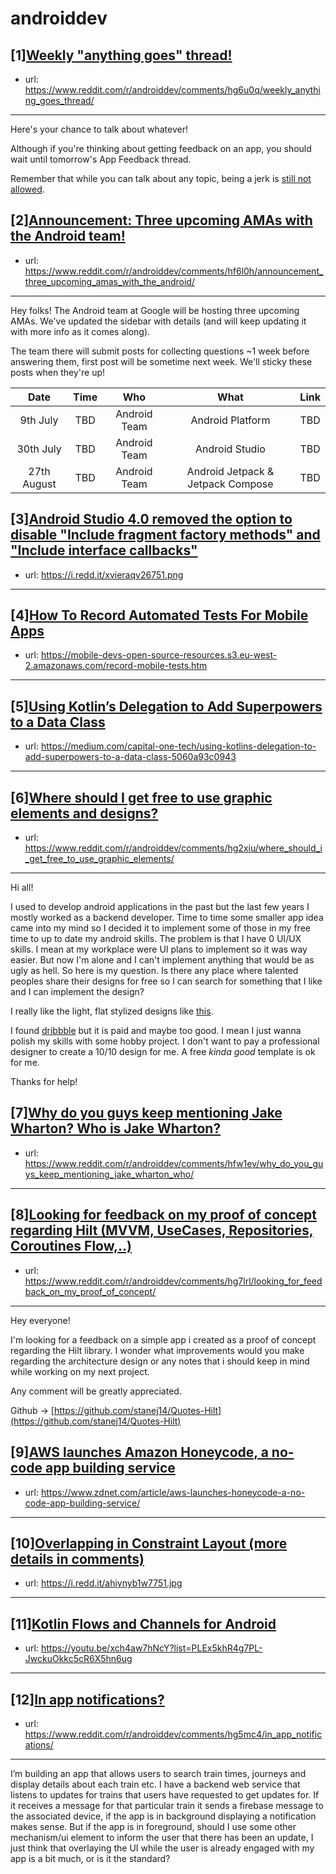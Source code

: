 # androiddev
## [1][Weekly "anything goes" thread!](https://www.reddit.com/r/androiddev/comments/hg6u0q/weekly_anything_goes_thread/)
- url: https://www.reddit.com/r/androiddev/comments/hg6u0q/weekly_anything_goes_thread/
---
Here's your chance to talk about whatever!

Although if you're thinking about getting feedback on an app, you should wait until tomorrow's App Feedback thread.

Remember that while you can talk about any topic, being a jerk is [still not allowed](https://www.reddit.com/r/androiddev/wiki/rules#wiki_rules_for_comments).
## [2][Announcement: Three upcoming AMAs with the Android team!](https://www.reddit.com/r/androiddev/comments/hf6l0h/announcement_three_upcoming_amas_with_the_android/)
- url: https://www.reddit.com/r/androiddev/comments/hf6l0h/announcement_three_upcoming_amas_with_the_android/
---
Hey folks! The Android team at Google will be hosting three upcoming AMAs. We've updated the sidebar with details (and will keep updating it with more info as it comes along).

The team there will submit posts for collecting questions ~1 week before answering them, first post will be sometime next week. We'll sticky these posts when they're up!

|   Date  |  Time  |  Who   |   What  | Link |
|:--------:|:-------:|:-------:|:-------:|:-------:|
| 9th July | TBD | Android Team | Android Platform | TBD |
| 30th July | TBD | Android Team | Android Studio | TBD |
| 27th August | TBD | Android Team | Android Jetpack &amp; Jetpack Compose | TBD |
## [3][Android Studio 4.0 removed the option to disable "Include fragment factory methods" and "Include interface callbacks"](https://www.reddit.com/r/androiddev/comments/hfzgue/android_studio_40_removed_the_option_to_disable/)
- url: https://i.redd.it/xvieraqv26751.png
---

## [4][How To Record Automated Tests For Mobile Apps](https://www.reddit.com/r/androiddev/comments/hg5kqd/how_to_record_automated_tests_for_mobile_apps/)
- url: https://mobile-devs-open-source-resources.s3.eu-west-2.amazonaws.com/record-mobile-tests.htm
---

## [5][Using Kotlin’s Delegation to Add Superpowers to a Data Class](https://www.reddit.com/r/androiddev/comments/hfynqb/using_kotlins_delegation_to_add_superpowers_to_a/)
- url: https://medium.com/capital-one-tech/using-kotlins-delegation-to-add-superpowers-to-a-data-class-5060a93c0943
---

## [6][Where should I get free to use graphic elements and designs?](https://www.reddit.com/r/androiddev/comments/hg2xiu/where_should_i_get_free_to_use_graphic_elements/)
- url: https://www.reddit.com/r/androiddev/comments/hg2xiu/where_should_i_get_free_to_use_graphic_elements/
---
Hi all!

I used to develop android applications in the past but the last few years I mostly worked as a backend developer. Time to time some smaller app idea came into my mind so I decided it to implement some of those in my free time to up to date my android skills. The problem is that I have 0 UI/UX skills. I mean at my workplace were UI plans to implement so it was way easier. But now I'm alone and I can't implement anything that would be as ugly as hell. So here is my question. Is there any place where talented peoples share their designs for free so I can search for something that I like and I can implement the design?  


I really like the light, flat stylized designs like [this](https://imgur.com/AKuHtHw).

I found [dribbble](https://dribbble.com/shots/popular/mobile) but it is paid and maybe too good. I mean I just wanna polish my skills with some hobby project. I don't want to pay a professional designer to create a 10/10 design for me. A free *kinda good* template is ok for me.  
 

Thanks for help!
## [7][Why do you guys keep mentioning Jake Wharton? Who is Jake Wharton?](https://www.reddit.com/r/androiddev/comments/hfw1ev/why_do_you_guys_keep_mentioning_jake_wharton_who/)
- url: https://www.reddit.com/r/androiddev/comments/hfw1ev/why_do_you_guys_keep_mentioning_jake_wharton_who/
---

## [8][Looking for feedback on my proof of concept regarding Hilt (MVVM, UseCases, Repositories, Coroutines Flow,..)](https://www.reddit.com/r/androiddev/comments/hg7lrl/looking_for_feedback_on_my_proof_of_concept/)
- url: https://www.reddit.com/r/androiddev/comments/hg7lrl/looking_for_feedback_on_my_proof_of_concept/
---
Hey everyone!

I'm looking for a feedback on a simple app i created as a proof of concept regarding the Hilt library. I wonder what improvements would you make regarding the architecture design or any notes that i should keep in mind while working on my next project.

Any comment will be greatly appreciated.

Github -&gt;  [https://github.com/stanej14/Quotes-Hilt](https://github.com/stanej14/Quotes-Hilt)
## [9][AWS launches Amazon Honeycode, a no-code app building service](https://www.reddit.com/r/androiddev/comments/hg76wz/aws_launches_amazon_honeycode_a_nocode_app/)
- url: https://www.zdnet.com/article/aws-launches-honeycode-a-no-code-app-building-service/
---

## [10][Overlapping in Constraint Layout (more details in comments)](https://www.reddit.com/r/androiddev/comments/hg3y3t/overlapping_in_constraint_layout_more_details_in/)
- url: https://i.redd.it/ahiynyb1w7751.jpg
---

## [11][Kotlin Flows and Channels for Android](https://www.reddit.com/r/androiddev/comments/hg695u/kotlin_flows_and_channels_for_android/)
- url: https://youtu.be/xch4aw7hNcY?list=PLEx5khR4g7PL-JwckuOkkc5cR6X5hn6ug
---

## [12][In app notifications?](https://www.reddit.com/r/androiddev/comments/hg5mc4/in_app_notifications/)
- url: https://www.reddit.com/r/androiddev/comments/hg5mc4/in_app_notifications/
---
I’m building an app that allows users to search train times, journeys and display details about each train etc. I have a backend web service that listens to updates for trains that users have requested to get updates for.  If it receives a message for that particular train it sends a firebase message to the associated device, if the app is in background displaying a notification makes sense.  But if the app is in foreground, should I use some other mechanism/ui element to inform the user that there has been an update, I just think that overlaying the UI while the user is already engaged with my app is a bit much, or is it the standard?
